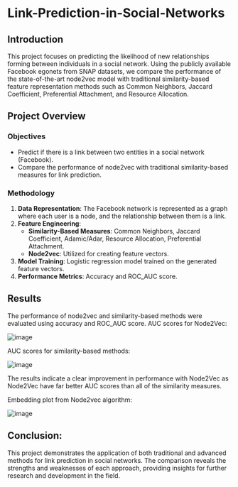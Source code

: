 # Link-Prediction-in-Social-Networks

## Introduction

This project focuses on predicting the likelihood of new relationships forming between individuals in a social network. Using the publicly available Facebook egonets from SNAP datasets, we compare the performance of the state-of-the-art node2vec model with traditional similarity-based feature representation methods such as Common Neighbors, Jaccard Coefficient, Preferential Attachment, and Resource Allocation.

## Project Overview

### Objectives
- Predict if there is a link between two entities in a social network (Facebook).
- Compare the performance of node2vec with traditional similarity-based measures for link prediction.

### Methodology
1. **Data Representation**: The Facebook network is represented as a graph where each user is a node, and the relationship between them is a link.
2. **Feature Engineering**:
   - **Similarity-Based Measures**: Common Neighbors, Jaccard Coefficient, Adamic/Adar, Resource Allocation, Preferential Attachment.
   - **Node2vec**: Utilized for creating feature vectors.
3. **Model Training**: Logistic regression model trained on the generated feature vectors.
4. **Performance Metrics**: Accuracy and ROC_AUC score.

## Results
The performance of node2vec and similarity-based methods were evaluated using accuracy and ROC_AUC score.
AUC scores for Node2Vec:

![image](https://github.com/hari1016/Link-Prediction-in-Social-Networks/assets/63118506/96b21199-70f7-4ead-9259-1a5d8aef71b6)

AUC scores for similarity-based methods:

![image](https://github.com/hari1016/Link-Prediction-in-Social-Networks/assets/63118506/478302c8-ff75-477a-a966-f24651cf7896)

The results indicate a clear improvement in performance with Node2Vec as Node2Vec have far better AUC scores than all of the similarity measures.

Embedding plot from Node2vec algorithm:

![image](https://github.com/hari1016/Link-Prediction-in-Social-Networks/assets/63118506/7f670077-13cd-497b-9d33-8f4d5350c3f3)

## Conclusion:
This project demonstrates the application of both traditional and advanced methods for link prediction in social networks. The comparison reveals the strengths and weaknesses of each approach, providing insights for further research and development in the field.

